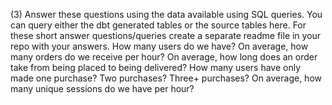 (3) Answer these questions using the data available using SQL queries. You can query either the dbt generated tables or the source tables here. For these short answer questions/queries create a separate readme file in your repo with your answers.
How many users do we have?
On average, how many orders do we receive per hour?
On average, how long does an order take from being placed to being delivered?
How many users have only made one purchase? Two purchases? Three+ purchases?
On average, how many unique sessions do we have per hour?